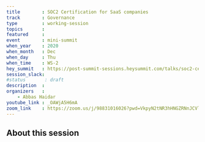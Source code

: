 ```yaml
---
title        : SOC2 Certification for SaaS companies
track        : Governance
type         : working-session
topics       :
featured     :
event        : mini-summit
when_year    : 2020
when_month   : Dec
when_day     : Thu
when_time    : WS-2
hey_summit   : https://post-summit-sessions.heysummit.com/talks/soc2-certification-for-saas-companies
session_slack:
#status       : draft
description  :
organizers   :
    - Abbas Haidar
youtube_link : _OAWjA5H6mA
zoom_link    : https://zoom.us/j/98831016026?pwd=VkpyN2tNR3hHNGZRNnJCVlYyN0R1UT09
--- 
```


## About this session
